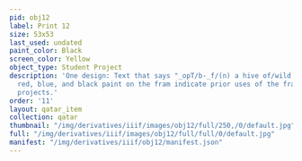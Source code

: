 ```yaml
---
pid: obj12
label: Print 12
size: 53x53
last_used: undated
paint_color: Black
screen_color: Yellow
object_type: Student Project
description: 'One design: Text that says "_opT/b-_f/(n) a hive of/wild bees". White,
  red, blue, and black paint on the fram indicate prior uses of the frame for other
  projects.'
order: '11'
layout: qatar_item
collection: qatar
thumbnail: "/img/derivatives/iiif/images/obj12/full/250,/0/default.jpg"
full: "/img/derivatives/iiif/images/obj12/full/full/0/default.jpg"
manifest: "/img/derivatives/iiif/obj12/manifest.json"
---
```

